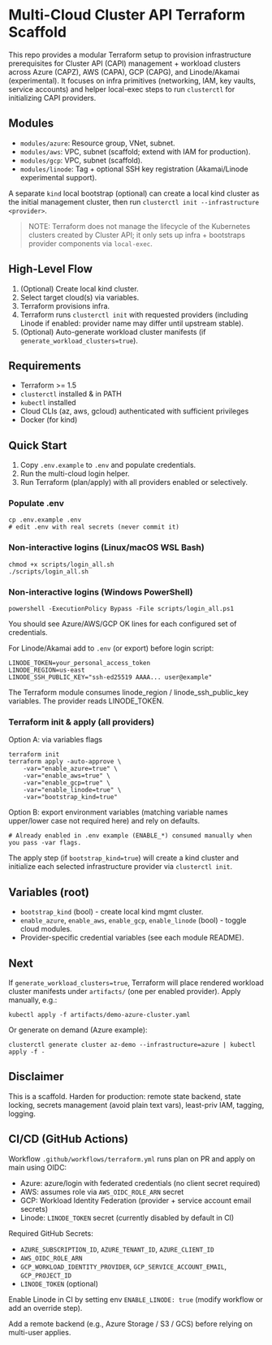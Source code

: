# Multi-Cloud Cluster API Terraform Scaffold

This repo provides a modular Terraform setup to provision infrastructure prerequisites for Cluster API (CAPI) management + workload clusters across Azure (CAPZ), AWS (CAPA), GCP (CAPG), and Linode/Akamai (experimental). It focuses on infra primitives (networking, IAM, key vaults, service accounts) and helper local-exec steps to run `clusterctl` for initializing CAPI providers.

## Modules
- `modules/azure`: Resource group, VNet, subnet.
- `modules/aws`: VPC, subnet (scaffold; extend with IAM for production).
- `modules/gcp`: VPC, subnet (scaffold).
- `modules/linode`: Tag + optional SSH key registration (Akamai/Linode experimental support).

A separate `kind` local bootstrap (optional) can create a local kind cluster as the initial management cluster, then run `clusterctl init --infrastructure <provider>`.

> NOTE: Terraform does not manage the lifecycle of the Kubernetes clusters created by Cluster API; it only sets up infra + bootstraps provider components via `local-exec`.

## High-Level Flow
1. (Optional) Create local kind cluster.
2. Select target cloud(s) via variables.
3. Terraform provisions infra.
4. Terraform runs `clusterctl init` with requested providers (including Linode if enabled: provider name may differ until upstream stable).
5. (Optional) Auto-generate workload cluster manifests (if `generate_workload_clusters=true`).

## Requirements
- Terraform >= 1.5
- `clusterctl` installed & in PATH
- `kubectl` installed
- Cloud CLIs (az, aws, gcloud) authenticated with sufficient privileges
- Docker (for kind)

## Quick Start
1. Copy `.env.example` to `.env` and populate credentials.
2. Run the multi-cloud login helper.
3. Run Terraform (plan/apply) with all providers enabled or selectively.

### Populate .env
```
cp .env.example .env
# edit .env with real secrets (never commit it)
```

### Non-interactive logins (Linux/macOS WSL Bash)
```
chmod +x scripts/login_all.sh
./scripts/login_all.sh
```

### Non-interactive logins (Windows PowerShell)
```
powershell -ExecutionPolicy Bypass -File scripts/login_all.ps1
```

You should see Azure/AWS/GCP OK lines for each configured set of credentials.

For Linode/Akamai add to `.env` (or export) before login script:
```
LINODE_TOKEN=your_personal_access_token
LINODE_REGION=us-east
LINODE_SSH_PUBLIC_KEY="ssh-ed25519 AAAA... user@example"
```
The Terraform module consumes linode_region / linode_ssh_public_key variables. The provider reads LINODE_TOKEN.

### Terraform init & apply (all providers)
Option A: via variables flags
```
terraform init
terraform apply -auto-approve \
	-var="enable_azure=true" \
	-var="enable_aws=true" \
	-var="enable_gcp=true" \
	-var="enable_linode=true" \
	-var="bootstrap_kind=true"
```

Option B: export environment variables (matching variable names upper/lower case not required here) and rely on defaults.
```
# Already enabled in .env example (ENABLE_*) consumed manually when you pass -var flags.
```

The apply step (if `bootstrap_kind=true`) will create a kind cluster and initialize each selected infrastructure provider via `clusterctl init`.

## Variables (root)
- `bootstrap_kind` (bool) - create local kind mgmt cluster.
- `enable_azure`, `enable_aws`, `enable_gcp`, `enable_linode` (bool) - toggle cloud modules.
- Provider-specific credential variables (see each module README).

## Next
If `generate_workload_clusters=true`, Terraform will place rendered workload cluster manifests under `artifacts/` (one per enabled provider). Apply manually, e.g.:
```
kubectl apply -f artifacts/demo-azure-cluster.yaml
```
Or generate on demand (Azure example):
```
clusterctl generate cluster az-demo --infrastructure=azure | kubectl apply -f -
```

## Disclaimer
This is a scaffold. Harden for production: remote state backend, state locking, secrets management (avoid plain text vars), least-priv IAM, tagging, logging.

## CI/CD (GitHub Actions)
Workflow `.github/workflows/terraform.yml` runs plan on PR and apply on main using OIDC:
- Azure: azure/login with federated credentials (no client secret required)
- AWS: assumes role via `AWS_OIDC_ROLE_ARN` secret
- GCP: Workload Identity Federation (provider + service account email secrets)
- Linode: `LINODE_TOKEN` secret (currently disabled by default in CI)

Required GitHub Secrets:
- `AZURE_SUBSCRIPTION_ID`, `AZURE_TENANT_ID`, `AZURE_CLIENT_ID`
- `AWS_OIDC_ROLE_ARN`
- `GCP_WORKLOAD_IDENTITY_PROVIDER`, `GCP_SERVICE_ACCOUNT_EMAIL`, `GCP_PROJECT_ID`
- `LINODE_TOKEN` (optional)

Enable Linode in CI by setting env `ENABLE_LINODE: true` (modify workflow or add an override step).

Add a remote backend (e.g., Azure Storage / S3 / GCS) before relying on multi-user applies.
